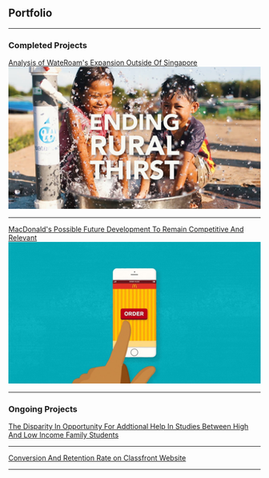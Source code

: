 ## Portfolio

---

### Completed Projects 

[Analysis of WateRoam's Expansion Outside Of Singapore](/sample_page)
<img src="images/wateroam_2.jpg?raw=true"/>

---
[MacDonald's Possible Future Development To Remain Competitive And Relevant](/sample_page2)
<img src="images/macdonald.jpeg?raw=true"/>


---

### Ongoing Projects

[The Disparity In Opportunity For Addtional Help In Studies Between High And Low Income Family Students](/sample_page3.md)

---

[Conversion And Retention Rate on Classfront Website](/sample_page4.md)







---
<!-- Remove above link if you don't want to attibute -->
